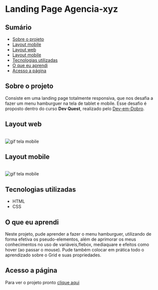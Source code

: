 # Landing Page Agencia-xyz

## Sumário

  - [Sobre o projeto](#sobreoprojeto)
  - [Layout mobile](#layout-mobile)
  - [Layout web](#layout-web)
  - [Layout mobile](#layout-mobile)
  - [Tecnologias utilizadas](#tecnologias-utilizadas)
  - [O que eu aprendi](#o-que-eu-aprendi)
  - [Acesso a página](#acesso-a-página)

## Sobre o projeto

 Consiste em uma landing page totalmente responsiva, que nos desafia a fazer um menu hamburguer na tela de tablet e mobile.
 Esse desafio é proposto  dentro do curso **Dev Quest**, realizado pelo [Dev-em-Dobro](https://www.youtube.com/c/DevemDobro "Site da DevSuperior"). 


 ## Layout web

<br>

  <img src="src/images/gifs.readme/desktop - xyz.gif" alt="gif tela mobile">

## Layout mobile

<br>

  <img src="src/images/gifs.readme/mobile - xyz.gif" alt="gif tela mobile">

## Tecnologias utilizadas

- HTML 
- CSS 

## O que eu aprendi

Neste projeto, pude aprender a fazer o menu hamburguer, utilizando de forma efetiva os pseudo-elementos, além de aprimorar os meus conhecimentos no uso de variáveis,flebox, mediaquare e efeitos como hover (ao passar o mouse). Pude também colocar em prática todo o aprendizado sobre o Grid e suas propriedades.


## Acesso a página

Para ver o projeto pronto [clique aqui ](https://claricassia.github.io/Landing-page-Agencia-xyz-Flex-Grid-/)

















